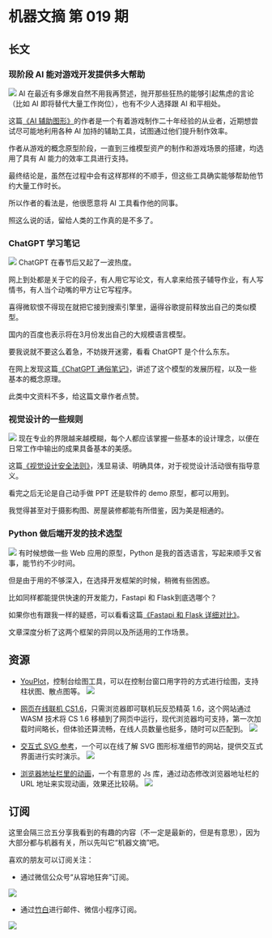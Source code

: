 # 机器文摘 第 019 期

## 长文
### 现阶段 AI 能对游戏开发提供多大帮助
![](2023-02-07-13-19-34.png)
AI 在最近有多爆发自然不用我再赘述，抛开那些狂热的能够引起焦虑的言论（比如 AI 即将替代大量工作岗位），也有不少人选择跟 AI 和平相处。

这篇[《AI 辅助图形》](https://www.traffickinggame.com/ai-assisted-graphics/)的作者是一个有着游戏制作二十年经验的从业者，近期想尝试尽可能地利用各种 AI 加持的辅助工具，试图通过他们提升制作效率。

作者从游戏的概念原型阶段，一直到三维模型资产的制作和游戏场景的搭建，均选用了具有 AI 能力的效率工具进行支持。

最终结论是，虽然在过程中会有这样那样的不顺手，但这些工具确实能够帮助他节约大量工作时长。

所以作者的看法是，他很愿意将 AI 工具看作他的同事。

照这么说的话，留给人类的工作真的是不多了。

### ChatGPT 学习笔记
![](2023-02-07-13-32-44.png)
ChatGPT 在春节后又起了一波热度。

网上到处都是关于它的段子，有人用它写论文，有人拿来给孩子辅导作业，有人写情书，有人当个动嘴的甲方让它写程序。

喜得微软恨不得现在就把它接到搜索引擎里，逼得谷歌提前释放出自己的类似模型。

国内的百度也表示将在3月份发出自己的大规模语言模型。

要我说就不要这么着急，不妨拨开迷雾，看看 ChatGPT 是个什么东东。

在网上发现这篇[《ChatGPT 通俗笔记》](https://blog.csdn.net/v_JULY_v/article/details/128579457)，讲述了这个模型的发展历程，以及一些基本的概念原理。

此类中文资料不多，给这篇文章作者点赞。

### 视觉设计的一些规则
![](2023-02-07-13-49-28.png)
现在专业的界限越来越模糊，每个人都应该掌握一些基本的设计理念，以便在日常工作中输出的成果具备基本的美感。

这篇[《视觉设计安全法则》](https://anthonyhobday.com/sideprojects/saferules/)，浅显易读、明确具体，对于视觉设计活动很有指导意义。

看完之后无论是自己动手做 PPT 还是软件的 demo 原型，都可以用到。

我觉得甚至对于摄影构图、房屋装修都能有所借鉴，因为美是相通的。

### Python 做后端开发的技术选型
![](2023-02-07-13-57-37.png)
有时候想做一些 Web 应用的原型，Python 是我的首选语言，写起来顺手又省事，能节约不少时间。

但是由于用的不够深入，在选择开发框架的时候，稍微有些困惑。

比如同样都能提供快速的开发能力，Fastapi 和 Flask到底选哪个？

如果你也有跟我一样的疑惑，可以看看这篇[《Fastapi 和 Flask 详细对比》](https://www.turing.com/kb/fastapi-vs-flask-a-detailed-comparison)。

文章深度分析了这两个框架的异同以及所适用的工作场景。

## 资源
- [YouPlot](https://github.com/red-data-tools/YouPlot)，控制台绘图工具，可以在控制台窗口用字符的方式进行绘图，支持柱状图、散点图等。
  ![](2023-02-07-14-10-37.png)

- [网页在线联机 CS1.6](https://play-cs.com/zh/servers)，只需浏览器即可联机玩反恐精英 1.6，这个网站通过 WASM 技术将 CS 1.6 移植到了网页中运行，现代浏览器均可支持，第一次加载时间略长，但体验还算流畅，在线人员数量也挺多，随时可以匹配到。
  ![](2023-02-07-14-20-36.png)

- [交互式 SVG 参考](https://fffuel.co/sssvg)，一个可以在线了解 SVG 图形标准细节的网站，提供交互式界面进行实时演示。
  ![](2023-02-07-14-25-38.png)

- [浏览器地址栏里的动画]()，一个有意思的 Js 库，通过动态修改浏览器地址栏的 URL 地址来实现动画，效果还比较萌。
  ![](2023-02-07-14-26-39.png)

## 订阅
这里会隔三岔五分享我看到的有趣的内容（不一定是最新的，但是有意思），因为大部分都与机器有关，所以先叫它“机器文摘”吧。

喜欢的朋友可以订阅关注：

- 通过微信公众号“从容地狂奔”订阅。

![](../weixin.jpg)

- 通过[竹白](https://zhubai.love/)进行邮件、微信小程序订阅。

![](../zhubai.jpg)